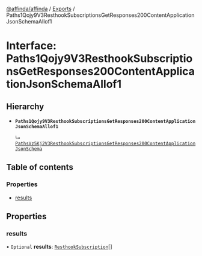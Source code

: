 [@affinda/affinda](../README.md) / [Exports](../modules.md) / Paths1Qojy9V3ResthookSubscriptionsGetResponses200ContentApplicationJsonSchemaAllof1

# Interface: Paths1Qojy9V3ResthookSubscriptionsGetResponses200ContentApplicationJsonSchemaAllof1

## Hierarchy

- **`Paths1Qojy9V3ResthookSubscriptionsGetResponses200ContentApplicationJsonSchemaAllof1`**

  ↳ [`PathsVz5Kj2V3ResthookSubscriptionsGetResponses200ContentApplicationJsonSchema`](PathsVz5Kj2V3ResthookSubscriptionsGetResponses200ContentApplicationJsonSchema.md)

## Table of contents

### Properties

- [results](Paths1Qojy9V3ResthookSubscriptionsGetResponses200ContentApplicationJsonSchemaAllof1.md#results)

## Properties

### results

• `Optional` **results**: [`ResthookSubscription`](ResthookSubscription.md)[]
